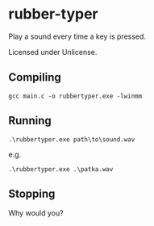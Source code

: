 # rubber-typer

Play a sound every time a key is pressed.

Licensed under Unlicense.

## Compiling

```
gcc main.c -o rubbertyper.exe -lwinmm
```

## Running

```
.\rubbertyper.exe path\to\sound.wav
```

e.g.

```
.\rubbertyper.exe .\patka.wav
```

## Stopping

Why would you?